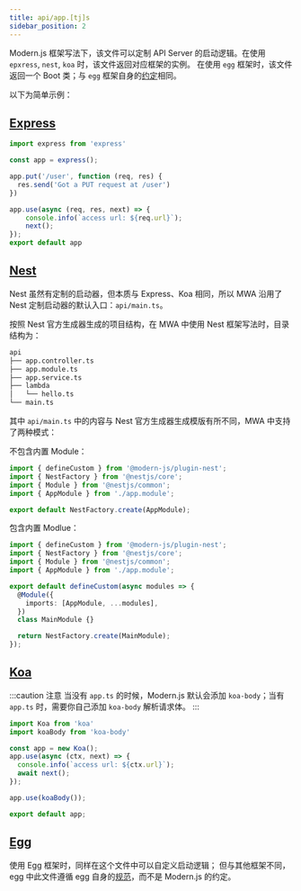 ```yaml
---
title: api/app.[tj]s
sidebar_position: 2
---
```


Modern.js 框架写法下，该文件可以定制 API Server 的启动逻辑。在使用 `epxress`, `nest`, `koa` 时，该文件返回对应框架的实例。
在使用 `egg` 框架时，该文件返回一个 Boot 类；与 `egg` 框架自身的[约定](https://eggjs.org/zh-cn/basics/app-start.html)相同。

以下为简单示例：

## [Express](https://expressjs.com/)

```typescript
import express from 'express'

const app = express();

app.put('/user', function (req, res) {
  res.send('Got a PUT request at /user')
})

app.use(async (req, res, next) => {
    console.info(`access url: ${req.url}`);
    next();
});
export default app
```

## [Nest](https://nestjs.com/)

Nest 虽然有定制的启动器，但本质与 Express、Koa 相同，所以 MWA 沿用了 Nest 定制启动器的默认入口：`api/main.ts`。

按照 Nest 官方生成器生成的项目结构，在 MWA 中使用 Nest 框架写法时，目录结构为：

```markdown
api
├── app.controller.ts
├── app.module.ts
├── app.service.ts
├── lambda
│   └── hello.ts
└── main.ts
```

其中 `api/main.ts` 中的内容与 Nest 官方生成器生成模版有所不同，MWA 中支持了两种模式：

不包含内置 Module：

```ts
import { defineCustom } from '@modern-js/plugin-nest';
import { NestFactory } from '@nestjs/core';
import { Module } from '@nestjs/common';
import { AppModule } from './app.module';

export default NestFactory.create(AppModule);
```

包含内置 Modlue：

```ts
import { defineCustom } from '@modern-js/plugin-nest';
import { NestFactory } from '@nestjs/core';
import { Module } from '@nestjs/common';
import { AppModule } from './app.module';

export default defineCustom(async modules => {
  @Module({
    imports: [AppModule, ...modules],
  })
  class MainModule {}

  return NestFactory.create(MainModule);
});
```

## [Koa](https://koajs.com/)

:::caution 注意
当没有 `app.ts` 的时候，Modern.js 默认会添加 `koa-body`；当有 `app.ts` 时，需要你自己添加 `koa-body` 解析请求体。
:::

```typescript
import Koa from 'koa'
import koaBody from 'koa-body'

const app = new Koa();
app.use(async (ctx, next) => {
  console.info(`access url: ${ctx.url}`);
  await next();
});

app.use(koaBody());

export default app;
```

## [Egg](https://eggjs.org/)

使用 Egg 框架时，同样在这个文件中可以自定义启动逻辑；
但与其他框架不同，egg 中此文件遵循 egg 自身的[规范](https://eggjs.org/zh-cn/basics/app-start.html)，而不是 Modern.js 的约定。
